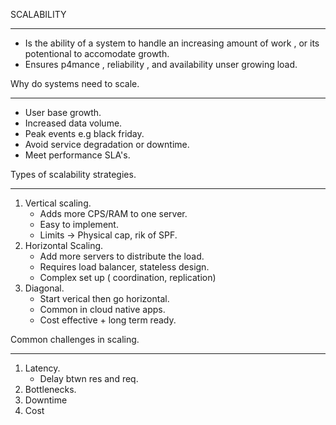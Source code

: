 SCALABILITY 

---

* Is the ability of a system to handle an increasing amount of work , or its potentional to accomodate growth.
* Ensures p4mance , reliability , and availability unser growing load.

Why do systems need to scale. 

---

* User base growth.
* Increased data volume.
* Peak events e.g black friday.
* Avoid service degradation or downtime.
* Meet performance SLA's.

Types of scalability strategies. 

---

1. Vertical scaling.
   * Adds more CPS/RAM to one server.
   * Easy to implement.
   * Limits -> Physical cap, rik of SPF.
2. Horizontal Scaling.
   * Add more servers to distribute the load.
   * Requires load balancer, stateless design.
   * Complex set up ( coordination, replication)
3. Diagonal.
   * Start verical then go horizontal.
   * Common in cloud native apps.
   * Cost effective + long term ready.


Common challenges in scaling. 

---

1. Latency.
   * Delay btwn res and req.
2. Bottlenecks.
3. Downtime
4. Cost

